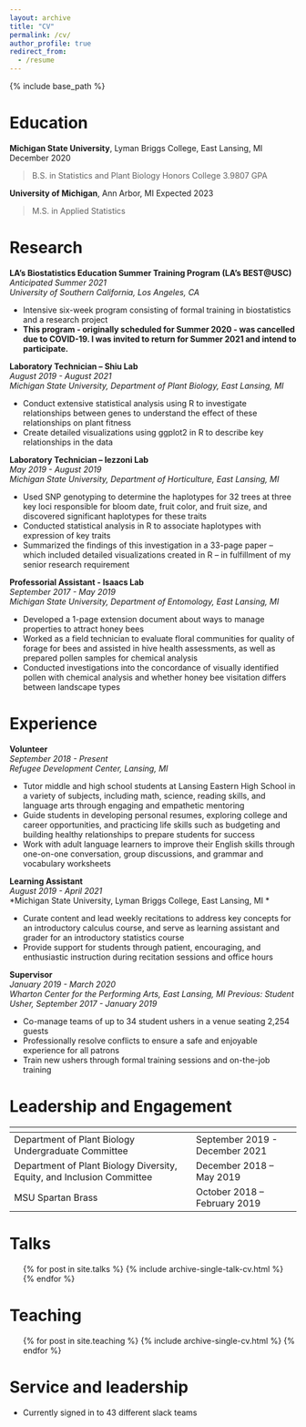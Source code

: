 ```yaml
---
layout: archive
title: "CV"
permalink: /cv/
author_profile: true
redirect_from:
  - /resume
---
```


{% include base_path %}

Education
======
**Michigan State University**, Lyman Briggs College, East Lansing, MI
December 2020
> B.S. in Statistics and Plant Biology
> Honors College
> 3.9807 GPA

**University of Michigan**, Ann Arbor, MI
Expected 2023
> M.S. in Applied Statistics

Research 
======
**LA’s Biostatistics Education Summer Training Program (LA’s BEST@USC)**\
*Anticipated Summer 2021*\
*University of Southern California, Los Angeles, CA*

  * Intensive six-week program consisting of formal training in biostatistics and a research project
  * **This program - originally scheduled for Summer 2020 - was cancelled due to COVID-19. I was invited to return for Summer 2021 and intend to participate.** 

**Laboratory Technician – Shiu Lab**\
*August 2019 - August 2021*\
*Michigan State University, Department of Plant Biology, East Lansing, MI*

  * Conduct extensive statistical analysis using R to investigate relationships between genes to understand the effect of these relationships on plant fitness
  * Create detailed visualizations using ggplot2 in R to describe key relationships in the data
  
**Laboratory Technician – Iezzoni Lab**\
*May 2019 - August 2019*\
*Michigan State University, Department of Horticulture, East Lansing, MI*

  * Used SNP genotyping to determine the haplotypes for 32 trees at three key loci responsible for bloom date, fruit color, and fruit size, and discovered significant haplotypes for these traits
  * Conducted statistical analysis in R to associate haplotypes with expression of key traits
  * Summarized the findings of this investigation in a 33-page paper – which included detailed visualizations created in R – in fulfillment of my senior research requirement
  
**Professorial Assistant - Isaacs Lab**\
*September 2017 - May 2019*\
*Michigan State University, Department of Entomology, East Lansing, MI*

  * Developed a 1-page extension document about ways to manage properties to attract honey bees
  * Worked as a field technician to evaluate floral communities for quality of forage for bees and assisted in hive health assessments, as well as prepared pollen samples for chemical analysis
  * Conducted investigations into the concordance of visually identified pollen with chemical analysis and whether honey bee visitation differs between landscape types
  

Experience
======

**Volunteer**\
*September 2018 - Present*\
*Refugee Development Center, Lansing, MI*

  * Tutor middle and high school students at Lansing Eastern High School in a variety of subjects, including math, science, reading skills, and language arts through engaging and empathetic mentoring
  * Guide students in developing personal resumes, exploring college and career opportunities, and practicing life skills such as budgeting and building healthy relationships to prepare students for success
  * Work with adult language learners to improve their English skills through one-on-one conversation, group discussions, and grammar and vocabulary worksheets

**Learning Assistant**\
*August 2019 - April 2021*\
*Michigan State University, Lyman Briggs College, East Lansing, MI *

  * Curate content and lead weekly recitations to address key concepts for an introductory calculus course, and serve as learning assistant and grader for an introductory statistics course
  * Provide support for students through patient, encouraging, and enthusiastic instruction during recitation sessions and office hours 


**Supervisor**\
*January 2019 - March 2020*\
*Wharton Center for the Performing Arts, East Lansing, MI*
*Previous: Student Usher, September 2017 - January 2019*

  * Co-manage teams of up to 34 student ushers in a venue seating 2,254 guests
   * Professionally resolve conflicts to ensure a safe and enjoyable experience for all patrons
  * Train new ushers through formal training sessions and on-the-job training


Leadership and Engagement
======

| <!-- -->    | <!-- -->    |
| ----------- | ----------- |
| Department of Plant Biology Undergraduate Committee	      | September 2019 - December 2021       |
| Department of Plant Biology Diversity, Equity, and Inclusion Committee            | December 2018 – May 2019        |
| MSU Spartan Brass	   | October 2018 – February 2019    |


Talks
======
  <ul>{% for post in site.talks %}
    {% include archive-single-talk-cv.html %}
  {% endfor %}</ul>
  
Teaching
======
  <ul>{% for post in site.teaching %}
    {% include archive-single-cv.html %}
  {% endfor %}</ul>
  
Service and leadership
======
* Currently signed in to 43 different slack teams
